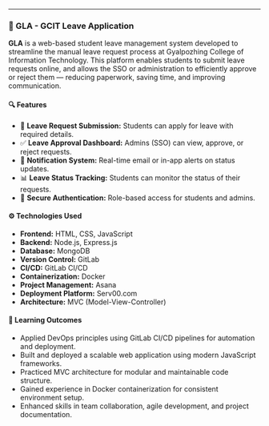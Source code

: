 ---

### 📝 GLA - GCIT Leave Application

**GLA** is a web-based student leave management system developed to streamline the manual leave request process at Gyalpozhing College of Information Technology. This platform enables students to submit leave requests online, and allows the SSO or administration to efficiently approve or reject them — reducing paperwork, saving time, and improving communication.

#### 🔍 Features
- 🧾 **Leave Request Submission:** Students can apply for leave with required details.
- ✅ **Leave Approval Dashboard:** Admins (SSO) can view, approve, or reject requests.
- 🔔 **Notification System:** Real-time email or in-app alerts on status updates.
- 📊 **Leave Status Tracking:** Students can monitor the status of their requests.
- 🔐 **Secure Authentication:** Role-based access for students and admins.

#### ⚙️ Technologies Used
- **Frontend:** HTML, CSS, JavaScript  
- **Backend:** Node.js, Express.js  
- **Database:** MongoDB  
- **Version Control:** GitLab  
- **CI/CD:** GitLab CI/CD  
- **Containerization:** Docker  
- **Project Management:** Asana  
- **Deployment Platform:** Serv00.com  
- **Architecture:** MVC (Model-View-Controller)

#### 🎯 Learning Outcomes
- Applied DevOps principles using GitLab CI/CD pipelines for automation and deployment.
- Built and deployed a scalable web application using modern JavaScript frameworks.
- Practiced MVC architecture for modular and maintainable code structure.
- Gained experience in Docker containerization for consistent environment setup.
- Enhanced skills in team collaboration, agile development, and project documentation.
